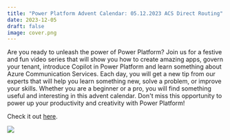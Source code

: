 ```yaml
---
title: "Power Platform Advent Calendar: 05.12.2023 ACS Direct Routing"
date: 2023-12-05
draft: false
image: cover.png
---
```


Are you ready to unleash the power of Power Platform? Join us for a festive and fun video series that will show you how to create amazing apps, govern your tenant, introduce Copilot in Power Platform and learn something about Azure Communication Services. Each day, you will get a new tip from our experts that will help you learn something new, solve a problem, or improve your skills. Whether you are a beginner or a pro, you will find something useful and interesting in this advent calendar. Don't miss this opportunity to power up your productivity and creativity with Power Platform!

Check it out [here](https://youtu.be/tXYEqaIDicw).

[![](video.png)](https://youtu.be/tXYEqaIDicw)